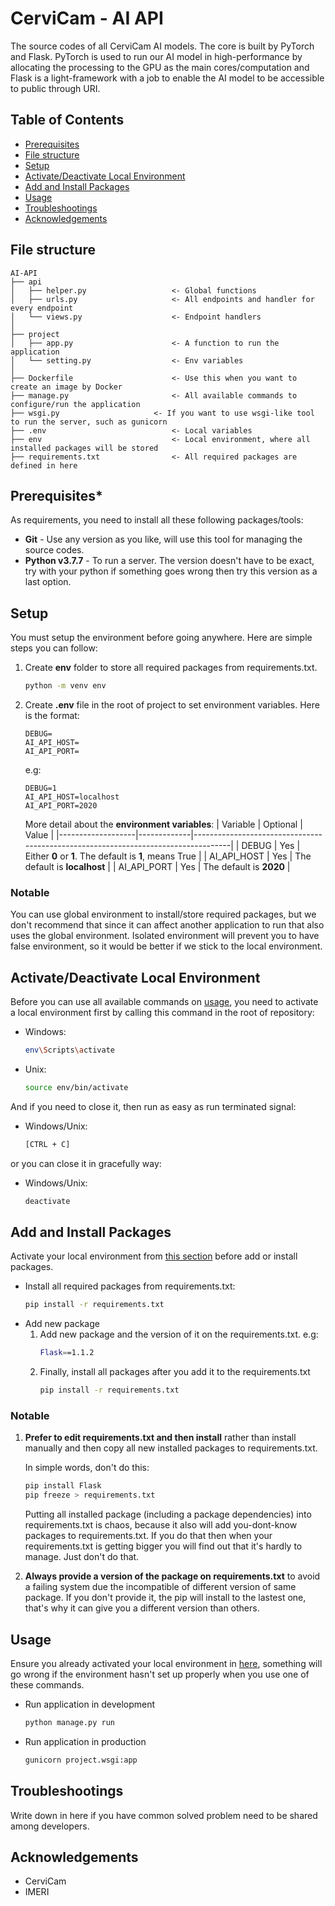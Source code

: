 # CerviCam - AI API
The source codes of all CerviCam AI models. The core is built by PyTorch and Flask. PyTorch is used to run our AI model in high-performance by allocating the processing to the GPU as the main cores/computation and Flask is a light-framework with a job to enable the AI model to be accessible to public through URI. 

## **Table of Contents**
- [Prerequisites](#prerequisites)
- [File structure](#file-structure)
- [Setup](#setup)
- [Activate/Deactivate Local Environment](#activate/deactivate-local-environment)
- [Add and Install Packages](#add-and-install-packages)
- [Usage](#usage)
- [Troubleshootings](#Troubleshootings)
- [Acknowledgements](#acknowledgements)

## **File structure**
```
AI-API
├── api                             
│   ├── helper.py                   <- Global functions
│   ├── urls.py                     <- All endpoints and handler for every endpoint
│   └── views.py                    <- Endpoint handlers
│
├── project                             
│   ├── app.py                      <- A function to run the application
│   └── setting.py                  <- Env variables
│
├── Dockerfile                      <- Use this when you want to create an image by Docker
├── manage.py                       <- All available commands to configure/run the application
├── wsgi.py                     <- If you want to use wsgi-like tool to run the server, such as gunicorn
├── .env                            <- Local variables
├── env                             <- Local environment, where all installed packages will be stored
├── requirements.txt                <- All required packages are defined in here
```

## **Prerequisites***
As requirements, you need to install all these following packages/tools:
- **Git** - Use any version as you like, will use this tool for managing the source codes.
- **Python v3.7.7** - To run a server. The version doesn't have to be exact, try with your python if something goes wrong then try this version as a last option.
## **Setup**
You must setup the environment before going anywhere. Here are simple steps you can follow:
1. Create **env** folder to store all required packages from requirements.txt.
    ```bash
    python -m venv env
    ```
2. Create **.env** file in the root of project to set environment variables. Here is the format:
    ```
    DEBUG=
    AI_API_HOST=
    AI_API_PORT=
    ```
    e.g:
    ```
    DEBUG=1
    AI_API_HOST=localhost
    AI_API_PORT=2020
    ``` 
    
    More detail about the **environment variables**:
    | Variable          | Optional    | Value                                                                             |
    |-------------------|-------------|-----------------------------------------------------------------------------------|
    | DEBUG             | Yes         | Either **0** or **1**. The default is **1**, means True                           |
    | AI_API_HOST       | Yes         | The default is **localhost**                                                      |
    | AI_API_PORT       | Yes         | The default is **2020**                                                           |

### **Notable**
You can use global environment to install/store required packages, but we don't recommend that since it can affect another application to run that also uses the global environment. Isolated environment will prevent you to have false environment, so it would be better if we stick to the local environment.

## **Activate/Deactivate Local Environment**
Before you can use all available commands on [usage](#usage), you need to activate a local environment first by calling this command in the root of repository:
- Windows:
    ```bash
    env\Scripts\activate
    ```
- Unix:
    ```bash
    source env/bin/activate
    ```

And if you need to close it, then run as easy as run terminated signal:
- Windows/Unix:
    ```bash
    [CTRL + C]
    ```

or you can close it in gracefully way:
- Windows/Unix:
    ```bash
    deactivate
    ```

## **Add and Install Packages**
Activate your local environment from [this section](#activate/deactivate-local-environment) before add or install packages.
- Install all required packages from requirements.txt:
    ```bash
    pip install -r requirements.txt
    ```
- Add new package
    1. Add new package and the version of it on the requirements.txt. e.g:
        ```bash
        Flask==1.1.2
        ```
    2. Finally, install all packages after you add it to the requirements.txt
       ```bash
       pip install -r requirements.txt
       ```

### **Notable**
1. **Prefer to edit requirements.txt and then install** rather than install manually and then copy all new installed packages to requirements.txt.

    In simple words, don't do this:
    ```bash
    pip install Flask
    pip freeze > requirements.txt
    ```
    Putting all installed package (including a package dependencies) into requirements.txt is chaos, because it also will add you-dont-know packages to requirements.txt. If you do that then when your requirements.txt is getting bigger you will find out that it's hardly to manage. Just don't do that.
2. **Always provide a version of the package on requirements.txt** to avoid a failing system due the incompatible of different version of same package. If you don't provide it, the pip will install to the lastest one, that's why it can give you a different version than others.

## **Usage**
Ensure you already activated your local environment in [here](#activate/deactivate-local-environment), something will go wrong if the environment hasn't  set up properly when you use one of these commands.

- Run application in development
    ```bash
    python manage.py run
    ```

- Run application in production
    ```bash
    gunicorn project.wsgi:app
    ```

## **Troubleshootings**
Write down in here if you have common solved problem need to be shared among developers.

## **Acknowledgements**
- CerviCam
- IMERI